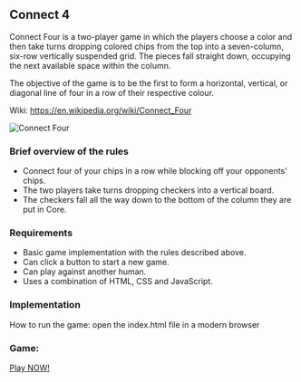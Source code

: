 ## Connect 4

Connect Four is a two-player game in which the players choose a color and then take turns dropping colored chips from the top into a seven-column, six-row vertically suspended grid. The pieces fall straight down, occupying the next available space within the column. 

The objective of the game is to be the first to form a horizontal, vertical, or diagonal line of four in a row of their respective colour.

Wiki: https://en.wikipedia.org/wiki/Connect_Four

![Connect Four](Connect-Four.png)

### Brief overview of the rules

- Connect four of your chips in a row while blocking off your opponents' chips.
- The two players take turns dropping checkers into a vertical board.
- The checkers fall all the way down to the bottom of the column they are put in Core.


### Requirements

- Basic game implementation with the rules described above.
- Can click a button to start a new game.
- Can play against another human.
- Uses a combination of HTML, CSS and JavaScript.

### Implementation

How to run the game: open the index.html file in a modern browser 

### Game: 

[Play NOW!](https://shaman187.github.io/Project-1/)